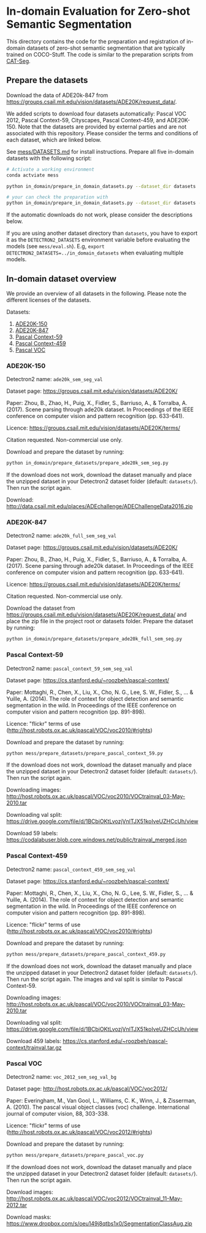 # In-domain Evaluation for Zero-shot Semantic Segmentation

This directory contains the code for the preparation and registration of in-domain datasets of zero-shot semantic segmentation that are typically trained on COCO-Stuff. The code is similar to the preparation scripts from [CAT-Seg](https://github.com/KU-CVLAB/CAT-Seg).

## Prepare the datasets

Download the data of ADE20k-847 from https://groups.csail.mit.edu/vision/datasets/ADE20K/request_data/. 

We added scripts to download four datasets automatically: Pascal VOC 2012, Pascal Context-59, Cityscapes, Pascal Context-459, and ADE20K-150. Note that the datasets are provided by external parties and are not associated with this repository. Please consider the terms and conditions of each dataset, which are linked below.

See [mess/DATASETS.md](../mess/DATASETS.md) for install instructions. Prepare all five in-domain datasets with the following script: 

```bash
# Activate a working environment
conda actviate mess

python in_domain/prepare_in_domain_datasets.py --dataset_dir datasets

# your can check the preparation with
python in_domain/prepare_in_domain_datasets.py --dataset_dir datasets --stats
```

If the automatic downloads do not work, please consider the descriptions below.

If you are using another dataset directory than `datasets`, you have to export it as the `DETECTRON2_DATASETS` environment variable before evaluating the models (see `mess/eval.sh`). E.g, `export DETECTRON2_DATASETS=../in_domain_datasets` when evaluating multiple models.

## In-domain dataset overview

We provide an overview of all datasets in the following. Please note the different licenses of the datasets.

Datasets:
1. [ADE20K-150](#ade20k-150)
2. [ADE20K-847](#ade20k-847)
3. [Pascal Context-59](#pascal-context-59)
4. [Pascal Context-459](#pascal-context-459) 
5. [Pascal VOC](#pascal-voc)

### ADE20K-150

Detectron2 name: `ade20k_sem_seg_val`

Dataset page: https://groups.csail.mit.edu/vision/datasets/ADE20K/

Paper: Zhou, B., Zhao, H., Puig, X., Fidler, S., Barriuso, A., & Torralba, A. (2017). Scene parsing through ade20k dataset. In Proceedings of the IEEE conference on computer vision and pattern recognition (pp. 633-641).

Licence: https://groups.csail.mit.edu/vision/datasets/ADE20K/terms/

Citation requested. Non-commercial use only.

Download and prepare the dataset by running:
```sh
python in_domain/prepare_datasets/prepare_ade20k_sem_seg.py
```
If the download does not work, download the dataset manually and place the unzipped dataset in your Detectron2 dataset folder (default: `datasets/`). Then run the script again.

Download: http://data.csail.mit.edu/places/ADEchallenge/ADEChallengeData2016.zip


### ADE20K-847

Detectron2 name: `ade20k_full_sem_seg_val`

Dataset page: https://groups.csail.mit.edu/vision/datasets/ADE20K/

Paper: Zhou, B., Zhao, H., Puig, X., Fidler, S., Barriuso, A., & Torralba, A. (2017). Scene parsing through ade20k dataset. In Proceedings of the IEEE conference on computer vision and pattern recognition (pp. 633-641).

Licence: https://groups.csail.mit.edu/vision/datasets/ADE20K/terms/

Citation requested. Non-commercial use only. 

Download the dataset from https://groups.csail.mit.edu/vision/datasets/ADE20K/request_data/ and place the zip file in the project root or datasets folder. Prepare the dataset by running:
```sh
python in_domain/prepare_datasets/prepare_ade20k_full_sem_seg.py
```

### Pascal Context-59

Detectron2 name: `pascal_context_59_sem_seg_val`

Dataset page: https://cs.stanford.edu/~roozbeh/pascal-context/

Paper: Mottaghi, R., Chen, X., Liu, X., Cho, N. G., Lee, S. W., Fidler, S., ... & Yuille, A. (2014). The role of context for object detection and semantic segmentation in the wild. In Proceedings of the IEEE conference on computer vision and pattern recognition (pp. 891-898).

Licence: "flickr" terms of use (http://host.robots.ox.ac.uk/pascal/VOC/voc2010/#rights)

Download and prepare the dataset by running:
```sh
python mess/prepare_datasets/prepare_pascal_context_59.py
```
If the download does not work, download the dataset manually and place the unzipped dataset in your Detectron2 dataset folder (default: `datasets/`). Then run the script again.

Downloading images: http://host.robots.ox.ac.uk/pascal/VOC/voc2010/VOCtrainval_03-May-2010.tar

Downloading val split: https://drive.google.com/file/d/1BCbiOKtLvozjVnlTJX51koIveUZHCcUh/view

Download 59 labels: https://codalabuser.blob.core.windows.net/public/trainval_merged.json

### Pascal Context-459

Detectron2 name: `pascal_context_459_sem_seg_val`

Dataset page: https://cs.stanford.edu/~roozbeh/pascal-context/

Paper: Mottaghi, R., Chen, X., Liu, X., Cho, N. G., Lee, S. W., Fidler, S., ... & Yuille, A. (2014). The role of context for object detection and semantic segmentation in the wild. In Proceedings of the IEEE conference on computer vision and pattern recognition (pp. 891-898).

Licence: "flickr" terms of use (http://host.robots.ox.ac.uk/pascal/VOC/voc2010/#rights)

Download and prepare the dataset by running:
```sh
python mess/prepare_datasets/prepare_pascal_context_459.py
```
If the download does not work, download the dataset manually and place the unzipped dataset in your Detectron2 dataset folder (default: `datasets/`). Then run the script again. The images and val split is similar to Pascal Context-59. 

Downloading images: http://host.robots.ox.ac.uk/pascal/VOC/voc2010/VOCtrainval_03-May-2010.tar

Downloading val split: https://drive.google.com/file/d/1BCbiOKtLvozjVnlTJX51koIveUZHCcUh/view

Download 459 labels: https://cs.stanford.edu/~roozbeh/pascal-context/trainval.tar.gz

### Pascal VOC

Detectron2 name: `voc_2012_sem_seg_val_bg`

Dataset page: http://host.robots.ox.ac.uk/pascal/VOC/voc2012/

Paper: Everingham, M., Van Gool, L., Williams, C. K., Winn, J., & Zisserman, A. (2010). The pascal visual object classes (voc) challenge. International journal of computer vision, 88, 303-338.

Licence: "flickr" terms of use (http://host.robots.ox.ac.uk/pascal/VOC/voc2012/#rights)

Download and prepare the dataset by running:
```sh
python mess/prepare_datasets/prepare_pascal_voc.py
```
If the download does not work, download the dataset manually and place the unzipped dataset in your Detectron2 dataset folder (default: `datasets/`). Then run the script again.

Download images: http://host.robots.ox.ac.uk/pascal/VOC/voc2012/VOCtrainval_11-May-2012.tar

Download masks: https://www.dropbox.com/s/oeu149j8qtbs1x0/SegmentationClassAug.zip 
